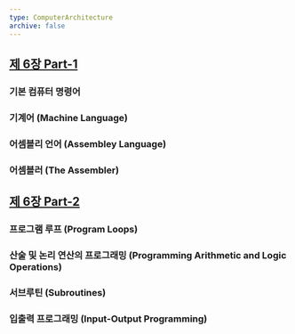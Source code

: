 ```yaml
---
type: ComputerArchitecture
archive: false
---
```

## [제 6장 Part-1](https://www.youtube.com/watch?v=bx3qZQb0LL8&list=PLc8fQ-m7b1hCHTT7VH2oo0Ng7Et096dYc&index=14)

### 기본 컴퓨터 명령어

### 기계어 (Machine Language)

### 어셈블리 언어 (Assembley Language)

### 어셈블러 (The Assembler)

## [제 6장 Part-2](https://www.youtube.com/watch?v=hXKSCzaYCXk&list=PLc8fQ-m7b1hCHTT7VH2oo0Ng7Et096dYc&index=15)

### 프로그램 루프 (Program Loops)

### 산술 및 논리 연산의 프로그래밍 (Programming Arithmetic and Logic Operations)

### 서브루틴 (Subroutines)

### 입출력 프로그래밍 (Input-Output Programming)